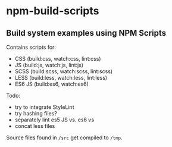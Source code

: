 # npm-build-scripts
## Build system examples using NPM Scripts

Contains scripts for:
- CSS (build:css, watch:css, lint:css)
- JS (build:js, watch:js, lint:js)
- SCSS (build:scss, watch:scss, lint:scss)
- LESS (build:less, watch:less, lint:less)
- ES6 JS (build:es6, watch:es6)


Todo:
- try to integrate StyleLint
- try hashing files?
- separately lint es5 JS vs. es6 vs
- concat less files

Source files found in `/src` get compiled to `/tmp`.
